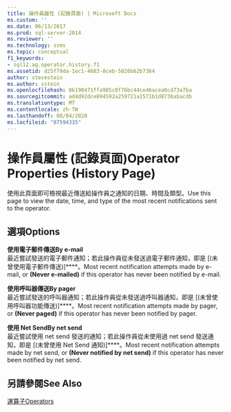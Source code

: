 ```yaml
---
title: 操作員屬性 (記錄頁面) | Microsoft Docs
ms.custom: ''
ms.date: 06/13/2017
ms.prod: sql-server-2014
ms.reviewer: ''
ms.technology: ssms
ms.topic: conceptual
f1_keywords:
- sql12.ag.operator.history.f1
ms.assetid: d25f79da-1ec1-4683-8ceb-5026b62b7364
author: stevestein
ms.author: sstein
ms.openlocfilehash: 8b190471ffa985c0f76bc44ce46acea0cd73a7ba
ms.sourcegitcommit: ad4d92dce894592a259721a1571b1d8736abacdb
ms.translationtype: MT
ms.contentlocale: zh-TW
ms.lasthandoff: 08/04/2020
ms.locfileid: "87594335"
---
```

# <a name="operator-properties-history-page"></a><span data-ttu-id="4353e-102">操作員屬性 (記錄頁面)</span><span class="sxs-lookup"><span data-stu-id="4353e-102">Operator Properties (History Page)</span></span>
  <span data-ttu-id="4353e-103">使用此頁面即可檢視最近傳送給操作員之通知的日期、時間及類型。</span><span class="sxs-lookup"><span data-stu-id="4353e-103">Use this page to view the date, time, and type of the most recent notifications sent to the operator.</span></span>  
  
## <a name="options"></a><span data-ttu-id="4353e-104">選項</span><span class="sxs-lookup"><span data-stu-id="4353e-104">Options</span></span>  
 <span data-ttu-id="4353e-105">**使用電子郵件傳送**</span><span class="sxs-lookup"><span data-stu-id="4353e-105">**By e-mail**</span></span>  
 <span data-ttu-id="4353e-106">最近嘗試發送的電子郵件通知；若此操作員從未發送過電子郵件通知，即是 [(未曾使用電子郵件傳送)]\*\*\*\*。</span><span class="sxs-lookup"><span data-stu-id="4353e-106">Most recent notification attempts made by e-mail, or **(Never e-mailed)** if this operator has never been notified by e-mail.</span></span>  
  
 <span data-ttu-id="4353e-107">**使用呼叫器傳送**</span><span class="sxs-lookup"><span data-stu-id="4353e-107">**By pager**</span></span>  
 <span data-ttu-id="4353e-108">最近嘗試發送的呼叫器通知；若此操作員從未發送過呼叫器通知，即是 [(未曾使用呼叫器功能傳送)]\*\*\*\*。</span><span class="sxs-lookup"><span data-stu-id="4353e-108">Most recent notification attempts made by pager, or **(Never paged)** if this operator has never been notified by pager.</span></span>  
  
 <span data-ttu-id="4353e-109">**使用 Net Send**</span><span class="sxs-lookup"><span data-stu-id="4353e-109">**By net send**</span></span>  
 <span data-ttu-id="4353e-110">最近嘗試使用 net send 發送的通知；若此操作員從未使用過 net send 發送通知，即是 [(未曾使用 Net Send 通知)]\*\*\*\*。</span><span class="sxs-lookup"><span data-stu-id="4353e-110">Most recent notification attempts made by net send, or **(Never notified by net send)** if this operator has never been notified by net send.</span></span>  
  
## <a name="see-also"></a><span data-ttu-id="4353e-111">另請參閱</span><span class="sxs-lookup"><span data-stu-id="4353e-111">See Also</span></span>  
 [<span data-ttu-id="4353e-112">運算子</span><span class="sxs-lookup"><span data-stu-id="4353e-112">Operators</span></span>](operators.md)  
  
  
